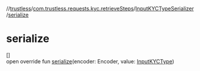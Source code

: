 //[trustless](../../../index.md)/[com.trustless.requests.kyc.retrieveSteps](../index.md)/[InputKYCTypeSerializer](index.md)/[serialize](serialize.md)

# serialize

[]\
open override fun [serialize](serialize.md)(encoder: Encoder, value: [InputKYCType](../-input-k-y-c-type/index.md))
